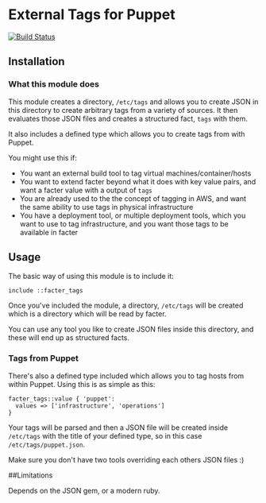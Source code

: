 # External Tags for Puppet

[![Build Status](https://travis-ci.org/jaxxstorm/puppet-facter_tags.svg?branch=master)](https://travis-ci.org/jaxxstorm/puppet-facter_tags)

## Installation

### What this module does

This module creates a directory, `/etc/tags` and allows you to create JSON in this directory to create arbitrary tags from a variety of sources. It then evaluates those JSON files and creates a structured fact, `tags` with them.

It also includes a defined type which allows you to create tags from with Puppet.

You might use this if:

  * You want an external build tool to tag virtual machines/container/hosts
  * You want to extend facter beyond what it does with key value pairs, and want a facter value with a output of `tags`
  * You are already used to the the concept of tagging in AWS, and want the same ability to use tags in physical infrastructure
  * You have a deployment tool, or multiple deployment tools, which you want to use to tag infrastructure, and you want those tags to be available in facter

## Usage

The basic way of using this module is to include it:

```
include ::facter_tags
```

Once you've included the module, a directory, `/etc/tags` will be created which is a directory which will be read by facter.

You can use any tool you like to create JSON files inside this directory, and these will end up as structured facts.

### Tags from Puppet

There's also a defined type included which allows you to tag hosts from within Puppet. Using this is as simple as this:

```puppet
facter_tags::value { 'puppet':
  values => ['infrastructure', 'operations']
}
```

Your tags will be parsed and then a JSON file will be created inside `/etc/tags` with the title of your defined type, so in this case `/etc/tags/puppet.json`.

Make sure you don't have two tools overriding each others JSON files :)

##Limitations

Depends on the JSON gem, or a modern ruby.
